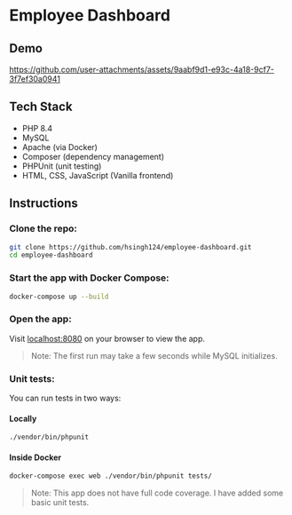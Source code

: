 # Employee Dashboard

## Demo
https://github.com/user-attachments/assets/9aabf9d1-e93c-4a18-9cf7-3f7ef30a0941

## Tech Stack
- PHP 8.4
- MySQL
- Apache (via Docker)
- Composer (dependency management)
- PHPUnit (unit testing)
- HTML, CSS, JavaScript (Vanilla frontend)

## Instructions
### Clone the repo:
```bash
git clone https://github.com/hsingh124/employee-dashboard.git
cd employee-dashboard
```

### Start the app with Docker Compose:
```bash
docker-compose up --build
```

### Open the app:
Visit [localhost:8080](http://localhost:8080/) on your browser to view the app.
> Note: The first run may take a few seconds while MySQL initializes.

### Unit tests:
You can run tests in two ways:

#### Locally
```bash
./vendor/bin/phpunit
```
#### Inside Docker
```bash
docker-compose exec web ./vendor/bin/phpunit tests/
```
> Note: This app does not have full code coverage. I have added some basic unit tests.
